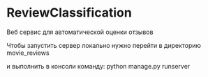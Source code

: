 # ReviewClassification

Веб сервис для автоматической оценки отзывов

Чтобы запустить сервер локально нужно перейти в директорию movie_reviews

и выполнить в консоли команду: python manage.py runserver
